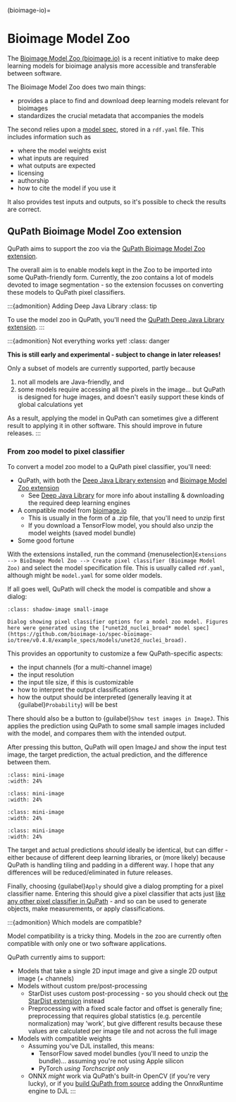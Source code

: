 (bioimage-io)=
# Bioimage Model Zoo

<!-- TODO: needs full update -->

The [Bioimage Model Zoo (bioimage.io)](https://bioimage.io) is a recent initiative to make deep learning models for bioimage analysis more accessible and transferable between software.

The Bioimage Model Zoo does two main things:
* provides a place to find and download deep learning models relevant for bioimages
* standardizes the crucial metadata that accompanies the models

The second relies upon a [model spec](https://github.com/bioimage-io/spec-bioimage-io), stored in a `rdf.yaml` file.
This includes information such as 
* where the model weights exist
* what inputs are required
* what outputs are expected
* licensing
* authorship
* how to cite the model if you use it

It also provides test inputs and outputs, so it's possible to check the results are correct.


## QuPath Bioimage Model Zoo extension

QuPath aims to support the zoo via the [QuPath Bioimage Model Zoo extension](https://github.com/qupath/qupath-extension-bioimageio).

The overall aim is to enable models kept in the Zoo to be imported into some QuPath-friendly form.
Currently, the zoo contains a lot of models devoted to image segmentation - so the extension focusses on converting these models to QuPath pixel classifiers.


:::{admonition} Adding Deep Java Library
:class: tip

To use the model zoo in QuPath, you'll need the [QuPath Deep Java Library extension](djl).
:::


:::{admonition} Not everything works yet!
:class: danger

**This is still early and experimental - subject to change in later releases!**

Only a subset of models are currently supported, partly because 

1. not all models are Java-friendly, and
2. some models require accessing all the pixels in the image... but QuPath is designed for huge images, and doesn't easily support these kinds of global calculations yet

As a result, applying the model in QuPath can sometimes give a different result to applying it in other software.
This should improve in future releases.
:::

### From zoo model to pixel classifier

To convert a model zoo model to a QuPath pixel classifier, you'll need:

* QuPath, with both the [Deep Java Library extension](https://github.com/qupath/qupath-extension-djl) and [Bioimage Model Zoo extension](https://github.com/qupath/qupath-extension-bioimageio)
  * See [Deep Java Library](djl) for more info about installing & downloading the required deep learning engines
* A compatible model from [bioimage.io](http://bioimage.io)
  * This is usually in the form of a .zip file, that you'll need to unzip first
  * If you download a TensorFlow model, you should also unzip the model weights (saved model bundle)
* Some good fortune

With the extensions installed, run the command {menuselection}`Extensions --> BioImage Model Zoo --> Create pixel classifier (Bioimage Model Zoo)` and select the model specification file.
This is usually called `rdf.yaml`, although might be `model.yaml` for some older models.

If all goes well, QuPath will check the model is compatible and show a dialog:


```{figure} images/bioimage_dialog.png
:class: shadow-image small-image

Dialog showing pixel classifier options for a model zoo model. Figures here were generated using the [*unet2d_nuclei_broad* model spec](https://github.com/bioimage-io/spec-bioimage-io/tree/v0.4.8/example_specs/models/unet2d_nuclei_broad).
```

This provides an opportunity to customize a few QuPath-specific aspects:
* the input channels (for a multi-channel image)
* the input resolution
* the input tile size, if this is customizable
* how to interpret the output classifications
* how the output should be interpreted (generally leaving it at {guilabel}`Probability`) will be best

There should also be a button to {guilabel}`Show test images in ImageJ`.
This applies the prediction using QuPath to some small sample images included with the model, and compares them with the intended output.

After pressing this button, QuPath will open ImageJ and show the input test image, the target prediction, the actual prediction, and the difference between them.

```{image} images/bioimage_broad_image.png
:class: mini-image
:width: 24%
```
```{image} images/bioimage_broad_target.png
:class: mini-image
:width: 24%
```
```{image} images/bioimage_broad_prediction.png
:class: mini-image
:width: 24%
```
```{image} images/bioimage_broad_difference.png
:class: mini-image
:width: 24%
```

The target and actual predictions *should* ideally be identical, but can differ - either because of different deep learning libraries, or (more likely) because QuPath is handling tiling and padding in a different way.
I hope that any differences will be reduced/eliminated in future releases.

Finally, choosing {guilabel}`Apply` should give a dialog prompting for a pixel classifier name.
Entering this should give a pixel classifier that acts just [like any other pixel classifier in QuPath](pixel-classification-tutorial) - and so can be used to generate objects, make measurements, or apply classifications.


:::{admonition} Which models are compatible?

Model compatibility is a tricky thing.
Models in the zoo are currently often compatible with only one or two software applications.

QuPath currently aims to support:

* Models that take a single 2D input image and give a single 2D output image (+ channels)
* Models without custom pre/post-processing
  * StarDist uses custom post-processing - so you should check out [the StarDist extension](stardist-extension) instead
  * Preprocessing with a fixed scale factor and offset is generally fine; preprocessing that requires global statistics (e.g. percentile normalization) may 'work', but give different results because these values are calculated per image tile and not across the full image
* Models with compatible weights
  * Assuming you've DJL installed, this means:
    * TensorFlow saved model bundles (you'll need to unzip the bundle)... assuming you're not using Apple silicon
    * PyTorch *using Torchscript only*
  * ONNX *might* work via QuPath's built-in OpenCV (if you're very lucky), or if you [build QuPath from source](building) adding the OnnxRuntime engine to DJL
:::
